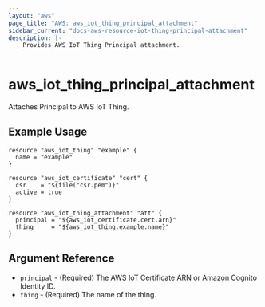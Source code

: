 ```yaml
---
layout: "aws"
page_title: "AWS: aws_iot_thing_principal_attachment"
sidebar_current: "docs-aws-resource-iot-thing-principal-attachment"
description: |-
    Provides AWS IoT Thing Principal attachment.
---
```


# aws_iot_thing_principal_attachment

Attaches Principal to AWS IoT Thing.

## Example Usage

```hcl
resource "aws_iot_thing" "example" {
  name = "example"
}

resource "aws_iot_certificate" "cert" {
  csr    = "${file("csr.pem")}"
  active = true
}

resource "aws_iot_thing_attachment" "att" {
  principal = "${aws_iot_certificate.cert.arn}"
  thing     = "${aws_iot_thing.example.name}"
}
```

## Argument Reference

* `principal` - (Required) The AWS IoT Certificate ARN or Amazon Cognito Identity ID.
* `thing` - (Required) The name of the thing.
